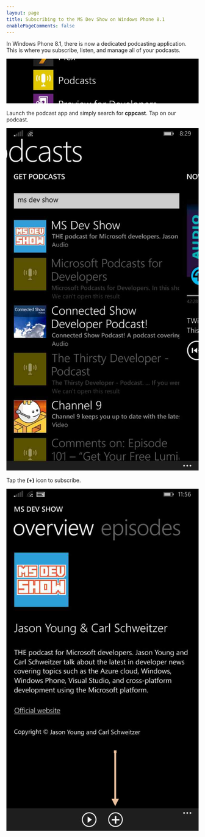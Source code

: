 ```yaml
---
layout: page
title: Subscribing to the MS Dev Show on Windows Phone 8.1
enablePageComments: false 
---
```


In Windows Phone 8.1, there is now a dedicated podcasting application. This is where you subscribe, listen, and manage all of your podcasts.

![Podcast App](podcast-app@2x.jpg)

Launch the podcast app and simply search for **cppcast**. Tap on our podcast.

![Searching for the cppcast podcast](subscribe-screenshot@2x.jpg)

Tap the **(+)** icon to subscribe.

![Podcast Detail screen](podcast-detail-screen@2x.jpg)

